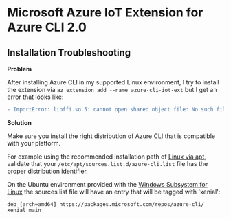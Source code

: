 # Microsoft Azure IoT Extension for Azure CLI 2.0

## Installation Troubleshooting

**Problem**

After installing Azure CLI in my supported Linux environment, I try to install the extension via `az extension add --name azure-cli-iot-ext` but I get an error that looks like:

```diff
- ImportError: libffi.so.5: cannot open shared object file: No such file or directory
```

**Solution**

Make sure you install the right distribution of Azure CLI that is compatible with your platform.

For example using the recommended installation path of [Linux via apt](https://docs.microsoft.com/en-us/cli/azure/install-azure-cli-apt?view=azure-cli-latest), validate that your `/etc/apt/sources.list.d/azure-cli.list` file has the proper distribution identifier.

On the Ubuntu environment provided with the [Windows Subsystem for Linux](https://docs.microsoft.com/en-us/windows/wsl/install-win10) the sources list file will have an entry that will be tagged with 'xenial':

`deb [arch=amd64] https://packages.microsoft.com/repos/azure-cli/ xenial main`